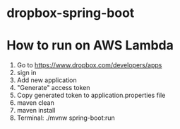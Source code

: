 # dropbox-spring-boot

# How to run on AWS Lambda
 1. Go to https://www.dropbox.com/developers/apps
 2. sign in
 3. Add new application
 4. "Generate" access token
 5. Copy generated token to application.properties file
 6. maven clean
 7. maven install
 8. Terminal: ./mvnw spring-boot:run
